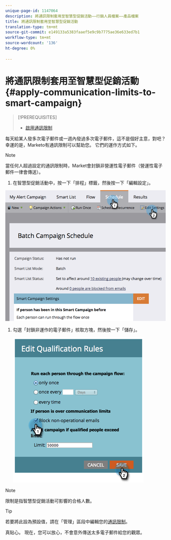 ```yaml
---
unique-page-id: 1147064
description: 將通訊限制套用至智慧型促銷活動——行銷人員檔案——產品檔案
title: 將通訊限制套用至智慧型促銷活動
translation-type: tm+mt
source-git-commit: e149133a5383faaef5e9c9b7775ae36e633ed7b1
workflow-type: tm+mt
source-wordcount: '136'
ht-degree: 0%

---
```



# 將通訊限制套用至智慧型促銷活動{#apply-communication-limits-to-smart-campaign}

>[!PREREQUISITES]
>
>* [啟用通訊限制](../../../../product-docs/administration/email-setup/enable-communication-limits.md)

>



每天給某人發多次電子郵件或一週內發過多次電子郵件，這不是個好主意，對吧？ 幸運的是，Marketo有通訊限制可以幫助您。 它們的運作方式如下。

>[!NOTE]
>
>當任何人超過設定的通訊限制時，Market會封鎖非營運性電子郵件（營運性電子郵件一律會傳送）。

1. 在智慧型促銷活動中，按一下「排程」標籤，然後按一下「編輯設定」。

![](assets/programeditsettings-hands-1.png)

1. 勾選「封鎖非運作的電子郵件」核取方塊，然後按一下「儲存」。

   ![](assets/apply-communication-limits-to-smart-campaign.png)

>[!NOTE]
>
>限制是指智慧型促銷活動可影響的合格人數。

>[!TIP]
>
>若要將此設為預設值，請在「管理」區段中編輯您的[通訊限制](../../../../product-docs/administration/email-setup/enable-communication-limits.md)。

真貼心。 現在，您可以放心，不會意外傳送太多電子郵件給您的觀眾。